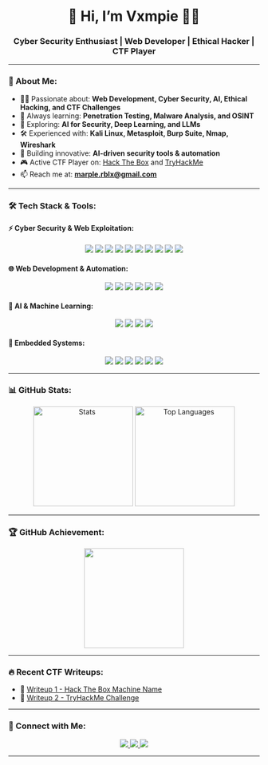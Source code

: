 <h1 align="center">👾 Hi, I’m Vxmpie 👨‍💻</h1>
<h3 align="center">Cyber Security Enthusiast | Web Developer | Ethical Hacker | CTF Player</h3>

---

### 🧠 About Me:
- 🕵️‍♂️ Passionate about: **Web Development, Cyber Security, AI, Ethical Hacking, and CTF Challenges**  
- 🎯 Always learning: **Penetration Testing, Malware Analysis, and OSINT**  
- 🤖 Exploring: **AI for Security, Deep Learning, and LLMs**
- 🛠️ Experienced with: **Kali Linux, Metasploit, Burp Suite, Nmap, Wireshark**  
- 🚀 Building innovative: **AI-driven security tools & automation**  
- 🎮 Active CTF Player on: [Hack The Box](https://www.hackthebox.com/) and [TryHackMe](https://tryhackme.com/)  
- 📫 Reach me at: **marple.rblx@gmail.com**  

---

### 🛠️ Tech Stack & Tools:
#### ⚡ Cyber Security & Web Exploitation:
<p align="center">
  <img src="https://img.shields.io/badge/Kali%20Linux-557C94?style=for-the-badge&logo=kalilinux&logoColor=white">
  <img src="https://img.shields.io/badge/Metasploit-222222?style=for-the-badge&logo=metasploit&logoColor=white">
  <img src="https://img.shields.io/badge/Burp%20Suite-FE7A16?style=for-the-badge&logo=burpsuite&logoColor=white">
  <img src="https://img.shields.io/badge/Wireshark-1679A7?style=for-the-badge&logo=wireshark&logoColor=white">
  <img src="https://img.shields.io/badge/Nmap-68A063?style=for-the-badge&logo=nmap&logoColor=white">
  <img src="https://img.shields.io/badge/SQLmap-red?style=for-the-badge&logo=database&logoColor=white">
  <img src="https://img.shields.io/badge/John%20the%20Ripper-222222?style=for-the-badge&logo=linux&logoColor=white">
  <img src="https://img.shields.io/badge/theHarvester-3C3C3C?style=for-the-badge&logo=linux&logoColor=white">
  <img src="https://img.shields.io/badge/Bettercap-800000?style=for-the-badge&logo=linux&logoColor=white">
  <img src="https://img.shields.io/badge/Scapy-FFD700?style=for-the-badge&logo=python&logoColor=black">
</p>

#### 🌐 Web Development & Automation:
<p align="center">
  <img src="https://img.shields.io/badge/HTML5-E34F26?style=for-the-badge&logo=html5&logoColor=white">
  <img src="https://img.shields.io/badge/CSS3-1572B6?style=for-the-badge&logo=css3&logoColor=white">
  <img src="https://img.shields.io/badge/JavaScript-F7DF1E?style=for-the-badge&logo=javascript&logoColor=black">
  <img src="https://img.shields.io/badge/Node.js-339933?style=for-the-badge&logo=nodedotjs&logoColor=white">
  <img src="https://img.shields.io/badge/PHP-777BB4?style=for-the-badge&logo=php&logoColor=white">
  <img src="https://img.shields.io/badge/MySQL-4479A1?style=for-the-badge&logo=mysql&logoColor=white">
</p>

#### 🤖 AI & Machine Learning:
<p align="center">
  <img src="https://img.shields.io/badge/Python-3776AB?style=for-the-badge&logo=python&logoColor=white">
  <img src="https://img.shields.io/badge/TensorFlow-FF6F00?style=for-the-badge&logo=tensorflow&logoColor=white">
  <img src="https://img.shields.io/badge/PyTorch-EE4C2C?style=for-the-badge&logo=pytorch&logoColor=white">
  <img src="https://img.shields.io/badge/OpenAI-412991?style=for-the-badge&logo=openai&logoColor=white">
</p>

#### 🔧 Embedded Systems:
<p align="center">
  <img src="https://img.shields.io/badge/Raspberry%20Pi-C51A4A?style=for-the-badge&logo=raspberrypi&logoColor=white">
  <img src="https://img.shields.io/badge/Arduino-00979D?style=for-the-badge&logo=arduino&logoColor=white">
  <img src="https://img.shields.io/badge/ESP32-3C3C3C?style=for-the-badge&logo=esp32&logoColor=white">
  <img src="https://img.shields.io/badge/STM32-0A64A4?style=for-the-badge&logo=stmicroelectronics&logoColor=white">
  <img src="https://img.shields.io/badge/MQTT-660066?style=for-the-badge&logo=mqtt&logoColor=white">
  <img src="https://img.shields.io/badge/Node--RED-8F0000?style=for-the-badge&logo=nodered&logoColor=white">
</p>

---

### 📊 GitHub Stats:
<p align="center">
  <img src="https://github-readme-stats.vercel.app/api?username=vxmpie&show_icons=true&theme=radical" height="200" alt="Stats">
  <img src="https://github-readme-stats.vercel.app/api/top-langs/?username=vxmpie&langs_count=10&theme=radical" height="200" alt="Top Languages">

---

### 🏆 GitHub Achievement:
<p align="center">
  <img src="https://github-profile-trophy.vercel.app/?username=vxmpie&theme=darkhub&margin-w=15" height="200">
</p>

---

### 🔥 Recent CTF Writeups:
- 🔹 [Writeup 1 - Hack The Box Machine Name](https://yourblog.com/writeup1)
- 🔹 [Writeup 2 - TryHackMe Challenge](https://yourblog.com/writeup2)

---

### 🔗 Connect with Me:
<p align="center">
  <a href="https://twitter.com/yourusername">
    <img src="https://img.shields.io/badge/Twitter-%231DA1F2.svg?style=for-the-badge&logo=Twitter&logoColor=white">
  </a>
  <a href="https://linkedin.com/in/yourusername">
    <img src="https://img.shields.io/badge/LinkedIn-%230077B5.svg?style=for-the-badge&logo=LinkedIn&logoColor=white">
  </a>
  <a href="https://yourblog.com">
    <img src="https://img.shields.io/badge/Blog-%23FF5722.svg?style=for-the-badge&logo=Blogger&logoColor=white">
  </a>
</p>

---

